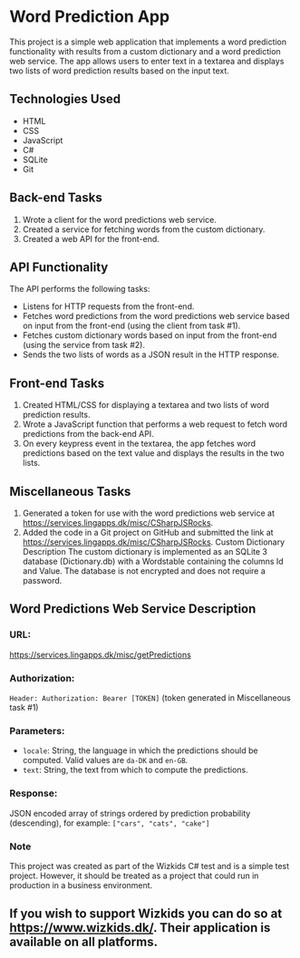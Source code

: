 # Word Prediction App

This project is a simple web application that implements a word prediction functionality with results from a custom dictionary and a word prediction web service. The app allows users to enter text in a textarea and displays two lists of word prediction results based on the input text.

## Technologies Used
- HTML
- CSS
- JavaScript
- C#
- SQLite
- Git

## Back-end Tasks

1. Wrote a client for the word predictions web service.
2. Created a service for fetching words from the custom dictionary.
3. Created a web API for the front-end.


## API Functionality
The API performs the following tasks:

- Listens for HTTP requests from the front-end.
- Fetches word predictions from the word predictions web service based on input from the front-end (using the client from task #1).
- Fetches custom dictionary words based on input from the front-end (using the service from task #2).
- Sends the two lists of words as a JSON result in the HTTP response.


## Front-end Tasks
1. Created HTML/CSS for displaying a textarea and two lists of word prediction results.
2. Wrote a JavaScript function that performs a web request to fetch word predictions from the back-end API.
3. On every keypress event in the textarea, the app fetches word predictions based on the text value and displays the results in the two lists.


## Miscellaneous Tasks
1. Generated a token for use with the word predictions web service at https://services.lingapps.dk/misc/CSharpJSRocks.
2. Added the code in a Git project on GitHub and submitted the link at https://services.lingapps.dk/misc/CSharpJSRocks.
Custom Dictionary Description
The custom dictionary is implemented as an SQLite 3 database (Dictionary.db) with a Wordstable containing the columns Id and Value. The database is not encrypted and does not require a password.

## Word Predictions Web Service Description
### URL:
https://services.lingapps.dk/misc/getPredictions

### Authorization: 
`Header: Authorization: Bearer [TOKEN]` (token generated in Miscellaneous task #1)

### Parameters:
- `locale`: String, the language in which the predictions should be computed. Valid values are `da-DK` and `en-GB`.
- `text`: String, the text from which to compute the predictions.

### Response: 
JSON encoded array of strings ordered by prediction probability (descending), for example: `["cars", "cats", "cake"]` 

### Note
This project was created as part of the Wizkids C# test and is a simple test project. However, it should be treated as a project that could run in production in a business environment.




## **If you wish to support Wizkids you can do so at https://www.wizkids.dk/. Their application is available on all platforms.**
